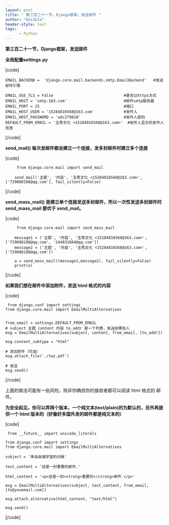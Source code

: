 ```yaml
---
layout: post
title: " 第三百二十一节，Django框架，发送邮件 "
author: "Ans1ble"
header-style: text
tags:
      - Python
---
```


**第三百二十一节，Django框架，发送邮件**



**全局配置settings.py**

[code]

    EMAIL_BACKEND =  'django.core.mail.backends.smtp.EmailBackend'   #发送邮件引擎
    
    EMAIL_USE_TLS = False                               #是否以https方式
    EMAIL_HOST = 'smtp.163.com'                         #邮件smtp服务器
    EMAIL_PORT = 25                                     #端口
    EMAIL_HOST_USER = '15284816568@163.com'             #发件人
    EMAIL_HOST_PASSWORD = 'adc279818'                   #发件人密码
    DEFAULT_FROM_EMAIL = '玉秀文化 <15284816568@163.com>'  #收件人显示的发件人信息
[/code]



**send_mail() 每次发邮件都会建立一个连接，发多封邮件时建立多个连接**

[code]

         from django.core.mail import send_mail
    
        send_mail('主题', '内容', '玉秀文化 <15284816568@163.com>',['729088188@qq.com'], fail_silently=False)
[/code]



**send_mass_mail() 是建立单个连接发送多封邮件，所以一次性发送多封邮件时 send_mass_mail 要优于 send_mail。**

[code]

         from django.core.mail import send_mass_mail
    
        message1 = ('主题', '内容', '玉秀文化 <15284816568@163.com>', ['729088188@qq.com', '244831604@qq.com'])
        message2 = ('主题', '内容', '玉秀文化 <15284816568@163.com>', ['729088188@qq.com'])
    
        a = send_mass_mail((message1,message2), fail_silently=False)
        print(a)
[/code]



**如果我们想在邮件中添加附件，发送 html 格式的内容**

[code]

     from django.conf import settings
    from django.core.mail import EmailMultiAlternatives
     
     
    from_email = settings.DEFAULT_FROM_EMAIL
    # subject 主题 content 内容 to_addr 是一个列表，发送给哪些人
    msg = EmailMultiAlternatives(subject, content, from_email, [to_addr])
     
    msg.content_subtype = "html"
     
    # 添加附件（可选）
    msg.attach_file('./twz.pdf')
     
    # 发送
    msg.send()
[/code]

上面的做法可能有一些风险，除非你确信你的接收者都可以阅读 html 格式的 邮件。



**为安全起见，你可以弄两个版本，一个纯文本(text/plain)的为默认的，另外再提供一个 html 版本的（好像好多国外发的邮件都是纯文本的）**

[code]

     from __future__ import unicode_literals
     
    from django.conf import settings
    from django.core.mail import EmailMultiAlternatives
     
    subject = '来自自强学堂的问候'
     
    text_content = '这是一封重要的邮件.'
     
    html_content = '<p>这是一封<strong>重要的</strong>邮件.</p>'
     
    msg = EmailMultiAlternatives(subject, text_content, from_email, [to@youemail.com])
     
    msg.attach_alternative(html_content, "text/html")
     
    msg.send()
[/code]



